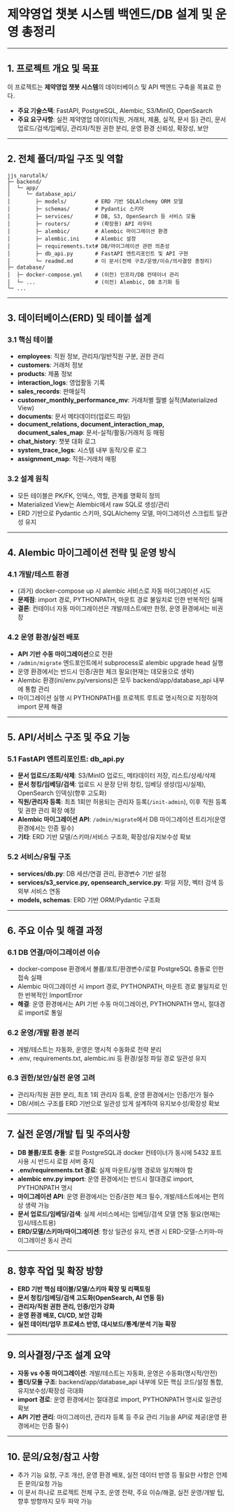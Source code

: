 # 제약영업 챗봇 시스템 백엔드/DB 설계 및 운영 총정리

---

## 1. 프로젝트 개요 및 목표

이 프로젝트는 **제약영업 챗봇 시스템**의 데이터베이스 및 API 백엔드 구축을 목표로 한다. 
- **주요 기술스택**: FastAPI, PostgreSQL, Alembic, S3/MinIO, OpenSearch
- **주요 요구사항**: 실전 제약영업 데이터(직원, 거래처, 제품, 실적, 문서 등) 관리, 문서 업로드/검색/임베딩, 관리자/직원 권한 분리, 운영 환경 신뢰성, 확장성, 보안

---

## 2. 전체 폴더/파일 구조 및 역할

```
jjs_narutalk/
├─ backend/
│  └─ app/
│     └─ database_api/
│        ├─ models/         # ERD 기반 SQLAlchemy ORM 모델
│        ├─ schemas/        # Pydantic 스키마
│        ├─ services/       # DB, S3, OpenSearch 등 서비스 모듈
│        ├─ routers/        # (확장용) API 라우터
│        ├─ alembic/        # Alembic 마이그레이션 환경
│        ├─ alembic.ini     # Alembic 설정
│        ├─ requirements.txt# DB/마이그레이션 관련 의존성
│        ├─ db_api.py       # FastAPI 엔트리포인트 및 API 구현
│        └─ readmd.md       # 이 문서(전체 구조/운영/이슈/의사결정 총정리)
├─ database/
│  ├─ docker-compose.yml    # (이전) 인프라/DB 컨테이너 관리
│  └─ ...                   # (이전) Alembic, DB 초기화 등
└─ ...
```

---

## 3. 데이터베이스(ERD) 및 테이블 설계

### 3.1 핵심 테이블
- **employees**: 직원 정보, 관리자/일반직원 구분, 권한 관리
- **customers**: 거래처 정보
- **products**: 제품 정보
- **interaction_logs**: 영업활동 기록
- **sales_records**: 판매실적
- **customer_monthly_performance_mv**: 거래처별 월별 실적(Materialized View)
- **documents**: 문서 메타데이터(업로드 파일)
- **document_relations, document_interaction_map, document_sales_map**: 문서-실적/활동/거래처 등 매핑
- **chat_history**: 챗봇 대화 로그
- **system_trace_logs**: 시스템 내부 동작/오류 로그
- **assignment_map**: 직원-거래처 매핑

### 3.2 설계 원칙
- 모든 테이블은 PK/FK, 인덱스, 역할, 관계를 명확히 정의
- Materialized View는 Alembic에서 raw SQL로 생성/관리
- ERD 기반으로 Pydantic 스키마, SQLAlchemy 모델, 마이그레이션 스크립트 일관성 유지

---

## 4. Alembic 마이그레이션 전략 및 운영 방식

### 4.1 개발/테스트 환경
- (과거) docker-compose up 시 alembic 서비스로 자동 마이그레이션 시도
- **문제점**: import 경로, PYTHONPATH, 마운트 경로 불일치로 인한 반복적인 실패
- **결론**: 컨테이너 자동 마이그레이션은 개발/테스트에만 한정, 운영 환경에서는 비권장

### 4.2 운영 환경/실전 배포
- **API 기반 수동 마이그레이션**으로 전환
- `/admin/migrate` 엔드포인트에서 subprocess로 alembic upgrade head 실행
- 운영 환경에서는 반드시 인증/권한 체크 필요(현재는 데모용으로 생략)
- Alembic 환경(ini/env.py/versions)은 모두 backend/app/database_api 내부에 통합 관리
- 마이그레이션 실행 시 PYTHONPATH를 프로젝트 루트로 명시적으로 지정하여 import 문제 해결

---

## 5. API/서비스 구조 및 주요 기능

### 5.1 FastAPI 엔트리포인트: db_api.py
- **문서 업로드/조회/삭제**: S3/MinIO 업로드, 메타데이터 저장, 리스트/상세/삭제
- **문서 청킹/임베딩/검색**: 업로드 시 문장 단위 청킹, 임베딩 생성(임시/실제), OpenSearch 인덱싱(향후 고도화)
- **직원/관리자 등록**: 최초 1회만 허용되는 관리자 등록(`/init-admin`), 이후 직원 등록 및 권한 관리 확장 예정
- **Alembic 마이그레이션 API**: `/admin/migrate`에서 DB 마이그레이션 트리거(운영 환경에서는 인증 필수)
- **기타**: ERD 기반 모델/스키마/서비스 구조화, 확장성/유지보수성 확보

### 5.2 서비스/유틸 구조
- **services/db.py**: DB 세션/연결 관리, 환경변수 기반 설정
- **services/s3_service.py, opensearch_service.py**: 파일 저장, 벡터 검색 등 외부 서비스 연동
- **models, schemas**: ERD 기반 ORM/Pydantic 구조화

---

## 6. 주요 이슈 및 해결 과정

### 6.1 DB 연결/마이그레이션 이슈
- docker-compose 환경에서 볼륨/포트/환경변수/로컬 PostgreSQL 충돌로 인한 접속 실패
- Alembic 마이그레이션 시 import 경로, PYTHONPATH, 마운트 경로 불일치로 인한 반복적인 ImportError
- **해결**: 운영 환경에서는 API 기반 수동 마이그레이션, PYTHONPATH 명시, 절대경로 import로 통일

### 6.2 운영/개발 환경 분리
- 개발/테스트는 자동화, 운영은 명시적 수동화로 전략 분리
- .env, requirements.txt, alembic.ini 등 환경/설정 파일 경로 일관성 유지

### 6.3 권한/보안/실전 운영 고려
- 관리자/직원 권한 분리, 최초 1회 관리자 등록, 운영 환경에서는 인증/인가 필수
- DB/서비스 구조를 ERD 기반으로 일관성 있게 설계하여 유지보수성/확장성 확보

---

## 7. 실전 운영/개발 팁 및 주의사항

- **DB 볼륨/포트 충돌**: 로컬 PostgreSQL과 docker 컨테이너가 동시에 5432 포트 사용 시 반드시 로컬 서버 중지
- **.env/requirements.txt 경로**: 실제 마운트/실행 경로와 일치해야 함
- **alembic env.py import**: 운영 환경에서는 반드시 절대경로 import, PYTHONPATH 명시
- **마이그레이션 API**: 운영 환경에서는 인증/권한 체크 필수, 개발/테스트에서는 편의상 생략 가능
- **문서 업로드/임베딩/검색**: 실제 서비스에서는 임베딩/검색 모델 연동 필요(현재는 임시/테스트용)
- **ERD/모델/스키마/마이그레이션**: 항상 일관성 유지, 변경 시 ERD-모델-스키마-마이그레이션 동시 관리

---

## 8. 향후 작업 및 확장 방향

- **ERD 기반 핵심 테이블/모델/스키마 확장 및 리팩토링**
- **문서 청킹/임베딩/검색 고도화(OpenSearch, AI 연동 등)**
- **관리자/직원 권한 관리, 인증/인가 강화**
- **운영 환경 배포, CI/CD, 보안 강화**
- **실전 데이터/업무 프로세스 반영, 대시보드/통계/분석 기능 확장**

---

## 9. 의사결정/구조 설계 요약

- **자동 vs 수동 마이그레이션**: 개발/테스트는 자동화, 운영은 수동화(명시적/안전)
- **폴더/모듈 구조**: backend/app/database_api 내부에 모든 핵심 코드/설정 통합, 유지보수성/확장성 극대화
- **import 경로**: 운영 환경에서는 절대경로 import, PYTHONPATH 명시로 일관성 확보
- **API 기반 관리**: 마이그레이션, 관리자 등록 등 주요 관리 기능을 API로 제공(운영 환경에서는 인증 필수)

---

## 10. 문의/요청/참고 사항

- 추가 기능 요청, 구조 개선, 운영 환경 배포, 실전 데이터 반영 등 필요한 사항은 언제든 문의/요청 가능
- 이 문서 하나로 프로젝트 전체 구조, 운영 전략, 주요 이슈/해결, 실전 운영/개발 팁, 향후 방향까지 모두 파악 가능 
